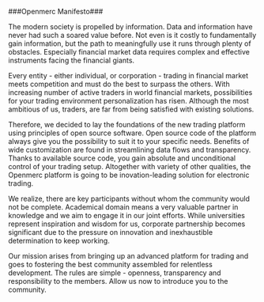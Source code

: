 ###Openmerc Manifesto###


The modern society is propelled by information. Data and information have never had such a soared value before. Not even is it costly to fundamentally gain information, but the path to meaningfully use it runs through plenty of obstacles. Especially financial market data requires complex and effective instruments facing the financial giants.
  
Every entity - either individual, or corporation - trading in financial market meets competition and must do the best to surpass the others. With increasing number of active traders in world financial markets, possibilities for your trading environment personalization has risen. Although the most ambitious of us, traders, are far from being satisfied with existing solutions.

Therefore, we decided to lay the foundations of the new trading platform using principles of open source software. Open source code of the platform always give you the possibility to suit it to your specific needs. Benefits of wide customization are found in streamlining data flows and transparency. Thanks to available source code, you gain absolute and unconditional control of your trading setup. Altogether with variety of other qualities, the Openmerc platform is going to be inovation-leading solution for electronic trading.

We realize, there are key participants without whom the community would not be complete. Academical domain means a very valuable partner in knowledge and we aim to engage it in our joint efforts. While universities represent inspiration and wisdom for us, corporate partnership becomes significant due to the pressure on innovation and inexhaustible determination to keep working.

Our mission arises from bringing up an advanced platform for trading and goes to fostering the best community assembled for relentless development. The rules are simple - openness, transparency and responsibility to the members. Allow us now to introduce you to the community.

